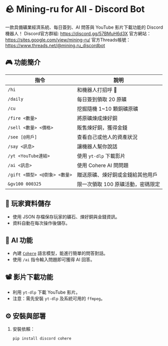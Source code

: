 # 🪨 Mining-ru for All - Discord Bot

一款具備礦業經濟系統、每日簽到、AI 問答與 YouTube 影片下載功能的 Discord 機器人！
Discord官方群組: https://discord.gg/57BMuH6d3X  官方網站： https://sites.google.com/view/mining-ru/ 官方Threads帳號： https://www.threads.net/@mining.ru_discordbot

## 🎮 功能簡介

| 指令 | 說明 |
|------|------|
| `/hi` | 和機器人打招呼 👋 |
| `/daily` | 每日簽到領取 20 原礦 |
| `/cu` | 挖掘隨機 1~10 顆銅礦原礦 |
| `/fire <數量>` | 將原礦煉成煉好銅 |
| `/sell <數量> <價格>` | 販售煉好銅，獲得金錢 |
| `/see [@用戶]` | 查看自己或他人的資產狀況 |
| `/say <訊息>` | 讓機器人幫你說話 |
| `/yt <YouTube連結>` | 使用 `yt-dlp` 下載影片 |
| `/ai <訊息>` | 使用 Cohere AI 問問題 |
| `/gift <類型> <@對象> <數量>` | 贈送原礦、煉好銅或金錢給其他用戶 |
| `&gv100 000325` | 限一次領取 100 原礦活動，密碼限定 |

## 💾 玩家資料儲存

- 使用 JSON 存檔保存玩家的礦石、煉好銅與金錢資訊。
- 資料自動在每次操作後儲存。

## 🧠 AI 功能

- 內建 [`Cohere`](https://cohere.com/) 語言模型，能進行簡單的問答對話。
- 使用 `/ai` 指令輸入問題即可獲得 AI 回答。

## 📽️ 影片下載功能

- 利用 `yt-dlp` 下載 YouTube 影片。
- 注意：需先安裝 `yt-dlp` 及系統可用的 `ffmpeg`。

## ⚙️ 安裝與部署

1. 安裝依賴：
   ```bash
   pip install discord cohere
